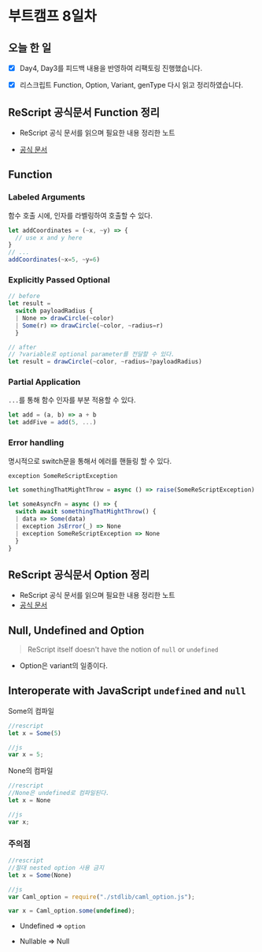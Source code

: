# 부트캠프 8일차

## 오늘 한 일

- [x]  Day4, Day3를 피드백 내용을 반영하여 리팩토링 진행했습니다.
- [x] 리스크립트 Function, Option, Variant, genType 다시 읽고 정리하였습니다.



## ReScript 공식문서 Function 정리

* ReScript 공식 문서를 읽으며 필요한 내용 정리한 노트

* [공식 문서](https://rescript-lang.org/docs/manual/latest/function)

  

## Function

### Labeled Arguments

함수 호출 시에, 인자를 라벨링하여 호출할 수 있다.

```ts
let addCoordinates = (~x, ~y) => {
  // use x and y here
}
// ...
addCoordinates(~x=5, ~y=6)

```



### Explicitly Passed Optional

```ts
// before
let result =
  switch payloadRadius {
  | None => drawCircle(~color)
  | Some(r) => drawCircle(~color, ~radius=r)
  }

// after
// ?variable로 optional parameter를 전달할 수 있다.
let result = drawCircle(~color, ~radius=?payloadRadius)


```



### Partial Application

`...`를 통해  함수 인자를 부분 적용할 수 있다.

```ts
let add = (a, b) => a + b
let addFive = add(5, ...)
```



### Error handling

명시적으로 switch문을 통해서 에러를 핸들링 할 수 있다.

```ts
exception SomeReScriptException

let somethingThatMightThrow = async () => raise(SomeReScriptException)

let someAsyncFn = async () => {
  switch await somethingThatMightThrow() {
  | data => Some(data)
  | exception JsError(_) => None
  | exception SomeReScriptException => None
  }
}
```



## ReScript 공식문서 Option 정리

* ReScript 공식 문서를 읽으며 필요한 내용 정리한 노트
* [공식 문서](https://rescript-lang.org/docs/manual/latest/null-undefined-option)



## Null, Undefined and Option

>ReScript itself doesn't have the notion of `null` or `undefined`



* Option은 variant의 일종이다.



## Interoperate with JavaScript `undefined` and `null`

Some의 컴파일

```ts
//rescript
let x = Some(5)

//js
var x = 5;
```



None의 컴파일

```ts
//rescript
//None은 undefined로 컴파일된다.
let x = None

//js
var x;
```



### 주의점

```ts
//rescript
//절대 nested option 사용 금지
let x = Some(None)

//js
var Caml_option = require("./stdlib/caml_option.js");

var x = Caml_option.some(undefined);
```



* Undefined => `option`

* Nullable => Null

